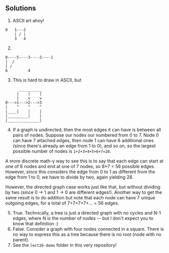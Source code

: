 ## Solutions
1. ASCII art ahoy!
```
0   1---2 
    | / |
    3   4
```
2. 
```
0----5----3----2----1
|  /
| /
6         4
```
3. This is hard to draw in ASCII, but 
```
      __________
     |    |    |
     |    v    v
0--->1--->2--->3
|    ^    ^    ^
|____|    |    |
|_________|    |
|______________|
```
4. If a graph is undirected, then the most edges it can have is between all pairs of nodes. Suppose our nodes our numbered from 0 to 7. Node 0 can have 7 attached edges, then node 1 can have 6 additional ones (since there's already an edge from 1 to 0), and so on, so the largest possible number of nodes is `1+2+3+4+5+6+7=28`.

A more discrete math-y way to see this is to say that each edge can start at one of 8 nodes and end at one of 7 nodes, so 8*7 = 56 possible edges. However, since this considers the edge from 0 to 1 as different from the edge from 1 to 0, we have to divide by two, again yielding 28.

However, the directed graph case works just like that, but without dividing by two (since 0 -> 1 and 1 -> 0 are different edges!). Another way to get the same result is to do addition but note that each node can have 7 unique outgoing edges, for a total of 7+7+7+7+... = 56 edges.

5. True. Technically, a tree is just a directed graph with no cycles and N-1 edges, where N is the number of nodes -- but I don't expect you to know that definition :)
6. False. Consider a graph with four nodes connected in a square. There is no way to express this as a tree because there is no root (node with no parent).
7. See the `lect26-demo` folder in this very repository!